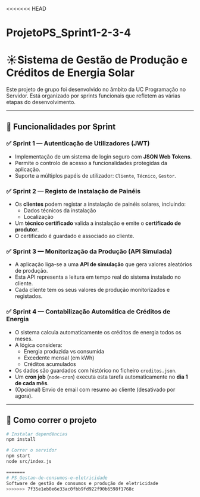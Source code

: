 <<<<<<< HEAD
# ProjetoPS_Sprint1-2-3-4

# ☀Sistema de Gestão de Produção e Créditos de Energia Solar

Este projeto de grupo foi desenvolvido no âmbito da UC Programação no Servidor. Está organizado por sprints funcionais que refletem as várias etapas do desenvolvimento.

---

## 🚀 Funcionalidades por Sprint

### ✅ Sprint 1 — Autenticação de Utilizadores (JWT)
- Implementação de um sistema de login seguro com **JSON Web Tokens**.
- Permite o controlo de acesso a funcionalidades protegidas da aplicação.
- Suporte a múltiplos papéis de utilizador: `Cliente`, `Técnico`, `Gestor`.

### ✅ Sprint 2 — Registo de Instalação de Painéis
- Os **clientes** podem registar a instalação de painéis solares, incluindo:
  - Dados técnicos da instalação
  - Localização
- Um **técnico certificado** valida a instalação e emite o **certificado de produtor**.
- O certificado é guardado e associado ao cliente.

### ✅ Sprint 3 — Monitorização da Produção (API Simulada)
- A aplicação liga-se a uma **API de simulação** que gera valores aleatórios de produção.
- Esta API representa a leitura em tempo real do sistema instalado no cliente.
- Cada cliente tem os seus valores de produção monitorizados e registados.

### ✅ Sprint 4 — Contabilização Automática de Créditos de Energia
- O sistema calcula automaticamente os créditos de energia todos os meses.
- A lógica considera:
  - Energia produzida vs consumida
  - Excedente mensal (em kWh)
  - Créditos acumulados
- Os dados são guardados com histórico no ficheiro `creditos.json`.
- Um **cron job** (`node-cron`) executa esta tarefa automaticamente no **dia 1 de cada mês**.
- (Opcional) Envio de email com resumo ao cliente (desativado por agora).

---

## 🧪 Como correr o projeto

```bash
# Instalar dependências
npm install

# Correr o servidor
npm start
node src/index.js

=======
# PS_Gestao-de-consumos-e-eletricidade
Software de gestão de consumos e produção de eletricidade
>>>>>>> 7f35e1eb0e6e33ac0fbb9fd922f90b6598f1768c
